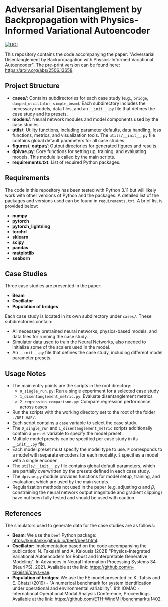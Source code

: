 # Adversarial Disentanglement by Backpropagation with Physics-Informed Variational Autoencoder
[![DOI](https://zenodo.org/badge/1003050965.svg)](https://zenodo.org/badge/latestdoi/1003050965)

This repository contains the code accompanying the paper: "Adversarial Disentanglement by Backpropagation with Physics-Informed Variational Autoencoder".
The pre-print version can be found here: https://arxiv.org/abs/2506.13658.

## Project Structure

- **cases/**: Contains subdirectories for each case study (e.g., `bridge`, `damped_oscillator`, `simple_beam`). Each subdirectory includes the necessary models, data files, and an `__init__.py` file that defines the case study and its presets.
- **models/**: Neural network modules and model components used by the case studies.
- **utils/**: Utility functions, including parameter defaults, data handling, loss functions, metrics, and visualization tools. The `utils/__init__.py` file contains global default parameters for all case studies.
- **figures/**, **output/**: Output directories for generated figures and results.
- **dpivae.py**: Core functions for setting up, training, and evaluating models. This module is called by the main scripts.
- **requirements.txt**: List of required Python packages.

## Requirements
The code in this repository has been tested with Python 3.11 but will likely work with other versions of Python and the packages.
A detailed list of the packages and versions used can be found in `requirements.txt`. A brief list is provided below:

- **numpy**
- **pytorch**
- **pytorch_lightning**
- **torchrl**
- **sklearn**
- **scipy**
- **pandas**
- **matplotlib**
- **seaborn**

## Case Studies
Three case studies are presented in the paper:

- **Beam**
- **Oscillator**
- **Population of bridges**

Each case study is located in its own subdirectory under `cases/`. These subdirectories contain:
- All necessary pretrained neural networks, physics-based models, and data files for running the case study.
- Simulator data used to train the Neural Networks, also needed to initialize some of the scalers used in the model.
- An `__init__.py` file that defines the case study, including different model parameter presets.

## Usage Notes

- The main entry points are the scripts in the root directory:
  - `0_single_run.py`: Run a single experiment for a selected case study
  - `1_disentanglement_metric.py`: Evaluate disentanglement metrics
  - `2_regression_comparison.py`: Compare regression performance across cases
- Run the scripts with the working directory set to the root of the folder `./DPI-VAE/`.
- Each script contains a `case` variable to select the case study.
- The `0_single_run` and `1_disentanglement_metric` scripts additionally contain a `preset` variable to specify the model preset.
- Multiple model presets can be specified per case study in its `__init__.py` file.
- Each model preset must specify the model type to use. `P` corresponds to a model with separate encoders for each modality. `S` specifies a model with a single encoder.
- The `utils/__init__.py` file contains global default parameters, which are partially overwritten by the presets defined in each case study.
- The `dpivae.py` module provides functions for model setup, training, and evaluation, which are used by the main scripts.
- Regularization methods not used in the paper (e.g. adjusting $\alpha$ and $\beta$, constraining the neural network output magnitude and gradient clipping) have not been fully tested and should be used with caution.

## References
The simulators used to generate data for the case studies are as follows:

- **Beam**: We use the `beef` Python package: https://knutankv.github.io/beef/beef.html.
- **Oscillator**: Implementation based on the code accompanying the publication:  N. Takeishi and A. Kalousis (2021) "Physics-Integrated Variational Autoencoders for Robust and Interpretable Generative Modeling". In Advances in Neural Information Processing Systems 34 (NeurIPS), 2021. Available at the link: https://github.com/n-takeishi/phys-vae.
- **Population of bridges**: We use the FE model presented in: K. Tatsis and E. Chatzi (2019) - "A numerical benchmark for system identification under operational and environmental variability". 8th IOMAC - International Operational Modal Analysis Conference, Proceedings. Available at the link: https://github.com/ETH-WindMil/benchmarktu1402.